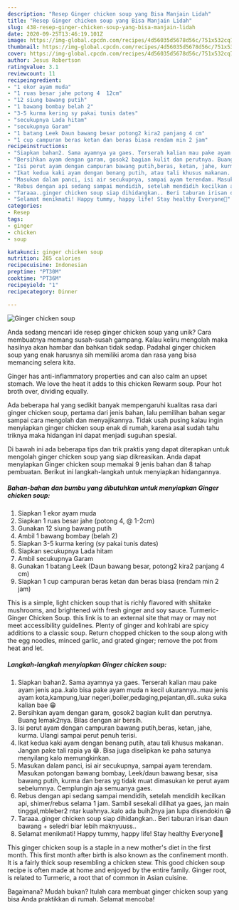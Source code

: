 ```yaml
---
description: "Resep Ginger chicken soup yang Bisa Manjain Lidah"
title: "Resep Ginger chicken soup yang Bisa Manjain Lidah"
slug: 438-resep-ginger-chicken-soup-yang-bisa-manjain-lidah
date: 2020-09-25T13:46:19.101Z
image: https://img-global.cpcdn.com/recipes/4d56035d5678d56c/751x532cq70/ginger-chicken-soup-foto-resep-utama.jpg
thumbnail: https://img-global.cpcdn.com/recipes/4d56035d5678d56c/751x532cq70/ginger-chicken-soup-foto-resep-utama.jpg
cover: https://img-global.cpcdn.com/recipes/4d56035d5678d56c/751x532cq70/ginger-chicken-soup-foto-resep-utama.jpg
author: Jesus Robertson
ratingvalue: 3.1
reviewcount: 11
recipeingredient:
- "1 ekor ayam muda"
- "1 ruas besar jahe potong 4  12cm"
- "12 siung bawang putih"
- "1 bawang bombay belah 2"
- "3-5 kurma kering sy pakai tunis dates"
- "secukupnya Lada hitam"
- "secukupnya Garam"
- "1 batang Leek Daun bawang besar potong2 kira2 panjang 4 cm"
- "1 cup campuran beras ketan dan beras biasa rendam min 2 jam"
recipeinstructions:
- "Siapkan bahan2. Sama ayamnya ya gaes. Terserah kalian mau pake ayam jenis apa..kalo bisa pake ayam muda n kecil ukurannya..mau jenis ayam kota,kampung,luar negeri,boiler,pedaging,pejantan,dll..suka suka kalian bae 😁"
- "Bersihkan ayam dengan garam, gosok2 bagian kulit dan perutnya. Buang lemak2nya. Bilas dengan air bersih."
- "Isi perut ayam dengan campuran bawang putih,beras, ketan, jahe, kurma. Ulangi sampai perut penuh terisi."
- "Ikat kedua kaki ayam dengan benang putih, atau tali khusus makanan. Jangan pake tali rapia ya 😁. Bisa juga diselipkan ke paha satunya menyilang kalo memungkinkan."
- "Masukan dalam panci, isi air secukupnya, sampai ayam terendam. Masukan potongan bawang bombay, Leek/daun bawang besar, sisa bawang putih, kurma dan beras yg tidak muat dimasukan ke perut ayam sebelumnya. Cemplungin aja semuanya gaes."
- "Rebus dengan api sedang sampai mendidih, setelah mendidih kecilkan api, shimer/rebus selama 1 jam. Sambil sesekali dilihat ya gaes, jan main tinggal,mbleber2 ntar kuahnya..kalo ada buih2nya jan lupa disendokin 😁"
- "Taraaa..ginger chicken soup siap dihidangkan.. Beri taburan irisan daun bawang + seledri biar lebih maknyuuss.."
- "Selamat menikmati! Happy tummy, happy life! Stay healthy Everyone💜"
categories:
- Resep
tags:
- ginger
- chicken
- soup

katakunci: ginger chicken soup 
nutrition: 285 calories
recipecuisine: Indonesian
preptime: "PT30M"
cooktime: "PT36M"
recipeyield: "1"
recipecategory: Dinner

---
```



![Ginger chicken soup](https://img-global.cpcdn.com/recipes/4d56035d5678d56c/751x532cq70/ginger-chicken-soup-foto-resep-utama.jpg)

Anda sedang mencari ide resep ginger chicken soup yang unik? Cara membuatnya memang susah-susah gampang. Kalau keliru mengolah maka hasilnya akan hambar dan bahkan tidak sedap. Padahal ginger chicken soup yang enak harusnya sih memiliki aroma dan rasa yang bisa memancing selera kita.

Ginger has anti-inflammatory properties and can also calm an upset stomach. We love the heat it adds to this chicken Rewarm soup. Pour hot broth over, dividing equally.

Ada beberapa hal yang sedikit banyak mempengaruhi kualitas rasa dari ginger chicken soup, pertama dari jenis bahan, lalu pemilihan bahan segar sampai cara mengolah dan menyajikannya. Tidak usah pusing kalau ingin menyiapkan ginger chicken soup enak di rumah, karena asal sudah tahu triknya maka hidangan ini dapat menjadi suguhan spesial.


Di bawah ini ada beberapa tips dan trik praktis yang dapat diterapkan untuk mengolah ginger chicken soup yang siap dikreasikan. Anda dapat menyiapkan Ginger chicken soup memakai 9 jenis bahan dan 8 tahap pembuatan. Berikut ini langkah-langkah untuk menyiapkan hidangannya.

<!--inarticleads1-->

##### Bahan-bahan dan bumbu yang dibutuhkan untuk menyiapkan Ginger chicken soup:

1. Siapkan 1 ekor ayam muda
1. Siapkan 1 ruas besar jahe (potong 4, @ 1-2cm)
1. Gunakan 12 siung bawang putih
1. Ambil 1 bawang bombay (belah 2)
1. Siapkan 3-5 kurma kering (sy pakai tunis dates)
1. Siapkan secukupnya Lada hitam
1. Ambil secukupnya Garam
1. Gunakan 1 batang Leek (Daun bawang besar, potong2 kira2 panjang 4 cm)
1. Siapkan 1 cup campuran beras ketan dan beras biasa (rendam min 2 jam)


This is a simple, light chicken soup that is richly flavored with shiitake mushrooms, and brightened with fresh ginger and soy sauce. Turmeric-Ginger Chicken Soup. this link is to an external site that may or may not meet accessibility guidelines. Plenty of ginger and kohlrabi are spicy additions to a classic soup. Return chopped chicken to the soup along with the egg noodles, minced garlic, and grated ginger; remove the pot from heat and let. 

<!--inarticleads2-->

##### Langkah-langkah menyiapkan Ginger chicken soup:

1. Siapkan bahan2. Sama ayamnya ya gaes. Terserah kalian mau pake ayam jenis apa..kalo bisa pake ayam muda n kecil ukurannya..mau jenis ayam kota,kampung,luar negeri,boiler,pedaging,pejantan,dll..suka suka kalian bae 😁
1. Bersihkan ayam dengan garam, gosok2 bagian kulit dan perutnya. Buang lemak2nya. Bilas dengan air bersih.
1. Isi perut ayam dengan campuran bawang putih,beras, ketan, jahe, kurma. Ulangi sampai perut penuh terisi.
1. Ikat kedua kaki ayam dengan benang putih, atau tali khusus makanan. Jangan pake tali rapia ya 😁. Bisa juga diselipkan ke paha satunya menyilang kalo memungkinkan.
1. Masukan dalam panci, isi air secukupnya, sampai ayam terendam. Masukan potongan bawang bombay, Leek/daun bawang besar, sisa bawang putih, kurma dan beras yg tidak muat dimasukan ke perut ayam sebelumnya. Cemplungin aja semuanya gaes.
1. Rebus dengan api sedang sampai mendidih, setelah mendidih kecilkan api, shimer/rebus selama 1 jam. Sambil sesekali dilihat ya gaes, jan main tinggal,mbleber2 ntar kuahnya..kalo ada buih2nya jan lupa disendokin 😁
1. Taraaa..ginger chicken soup siap dihidangkan.. Beri taburan irisan daun bawang + seledri biar lebih maknyuuss..
1. Selamat menikmati! Happy tummy, happy life! Stay healthy Everyone💜


This ginger chicken soup is a staple in a new mother&#39;s diet in the first month. This first month after birth is also known as the confinement month. It is a fairly thick soup resembling a chicken stew. This good chicken soup recipe is often made at home and enjoyed by the entire family. Ginger root, is related to Turmeric, a root that of common in Asian cuisine. 

Bagaimana? Mudah bukan? Itulah cara membuat ginger chicken soup yang bisa Anda praktikkan di rumah. Selamat mencoba!
